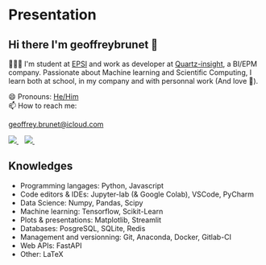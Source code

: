 # Presentation

## Hi there I'm **geoffreybrunet** 👋

👨🏻‍💻 I'm student at [EPSI](https://www.epsi.fr) and work as developer at [Quartz-insight](https://quartz-insight.com), a BI/EPM company. Passionate about Machine learning and Scientific Computing, I learn both at school, in my company and with personnal work (And love 🐍).

😄 Pronouns: [He/Him](https://pronoun.is/he)  
📫 How to reach me:

geoffrey.brunet@icloud.com  

<a href="https://www.linkedin.com/in/geoffrey-brunet-558315ba/">
    <img src="https://img.shields.io/badge/linkedin-%230077B5.svg?&style=for-the-badge&logo=linkedin&logoColor=white" />
</a>&nbsp;&nbsp;  

<a href="https://twitter.com/geoffreybrunet5">
    <img src="https://img.shields.io/badge/Twitter-%231DA1F2.svg?style=for-the-badge&logo=Twitter&logoColor=white" />
</a>&nbsp;&nbsp;

## Knowledges
- Programming langages: Python, Javascript
- Code editors & IDEs: Jupyter-lab (& Google Colab), VSCode, PyCharm
- Data Science: Numpy, Pandas, Scipy
- Machine learning: Tensorflow, Scikit-Learn
- Plots & presentations: Matplotlib, Streamlit 
- Databases: PosgreSQL, SQLite, Redis
- Management and versionning: Git, Anaconda, Docker, Gitlab-CI
- Web APIs: FastAPI
- Other: LaTeX
